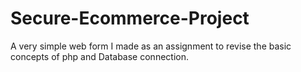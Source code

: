# Secure-Ecommerce-Project
A very simple web form I made as an assignment to revise the basic concepts of php and Database connection.

